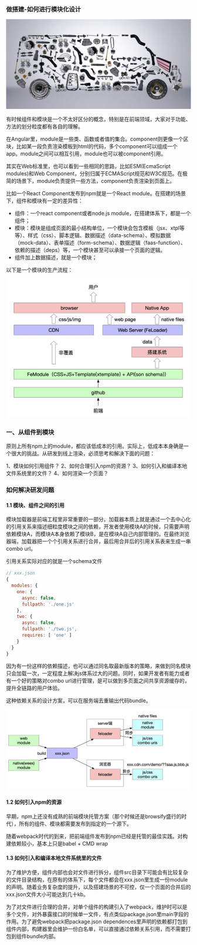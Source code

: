### 做搭建-如何进行模块化设计

![页面搭建](/assets/page-build.png)

有时候组件和模块是一个不太好区分的概念，特别是在前端领域，大家对于功能、方法的划分粒度都有各自的理解。

在Angular里，module是一些类、函数或者值的集合。component则更像一个区块，比如某一段负责渲染模板到html的代码，多个component可以组成一个app。module之间可以相互引用，module也可以被component引用。

其实在Web标准里，也可以看到一些相同的思路，比如ESM(EcmaScript modules)和Web Component，分别归属于ECMAScript规范和W3C规范。在极简的场景下，module负责提供一些方法，component负责渲染到页面上。

比如一个React Component发布到npm就是一个React module。在搭建的场景下，组件和模块有一定的差异性：

* 组件：一个react component或者node.js module，在搭建体系下，都是一个组件；
* 模块：模块是组成页面的最小结构单位，一个模块会包含模板（jsx、xtpl等等）、样式（css）、脚本逻辑、数据描述（data-schema）、模拟数据（mock-data）、表单描述（form-schema）、数据逻辑（faas-function）、依赖的描述（deps）等，一个模块甚至可以承接一个页面的逻辑。
 * 组件加上数据描述，就是一个模块；

以下是一个模块的生产流程：

![模块生产流程](/assets/page-build1.png)

### 一、从组件到模块

原则上所有npm上的module，都应该低成本的引用。实际上，低成本本身确是一个很大的挑战。从研发到线上渲染，必须思考和解决下面的问题：

1、模块如何引用组件？
2、如何合理引入npm的资源？
3、如何引入和编译本地文件系统里的文件？
4、如何渲染一个页面？

### 如何解决研发问题

#### 1.1 模块、组件之间的引用

模块加载器是前端工程里非常重要的一部分。加载器本质上就是通过一个去中心化的引用关系来描述细粒度模块之间的依赖，开发者使用模块A的时候，只需要声明依赖模块A，而模块A本身依赖了模块B，是在模块A自己内部管理的。在最终浏览器端，加载器把一个个引用关系进行合并，最后用合并后的引用关系表来生成一串combo url。

引用关系实际对应的就是一个schema文件

```js
// xxx.json
{
  modules: {
    one: {
      async: false,
      fullpath: './one.js'
    },
    two: {
      async: false,
      fullpath: './two.js',
      requires: [ 'one' ]
    }
  }
}
```

因为有一份这样的依赖描述，也可以通过同名取最新版本的策略，来做到同名模块只会加载一次，一定程度上解决js体系过大的问题。同时，如果开发者有能力或者有一个好的策略对combo url进行管理，是可以做到多页面之间共享资源缓存的，提升全链路的用户体验。

这种依赖关系的设计方案，可以在服务端去重输出代码bundle。

![模块、组件之间的引用](/assets/fe-module.png)

#### 1.2 如何引入npm的资源

早期，npm上还没有成熟的前端模块托管方案（那个时候还是browsify盛行的时代），所有的组件、模块都需要发布到指定的一个源下。

随着webpack时代的到来，把前端组件发布到npm已经是托管的最佳实践。对构建依赖较小，基本上只是babel + CMD wrap

#### 1.3 如何引入和编译本地文件系统里的文件

为了维护方便，组件内部也会对文件进行拆分，组件src目录下可能会有比较复杂的文件目录结构，在原有的体系下，每个文件都会在xxx.json里生成一份module的声明。随着业务复杂度的提升，以及搭建场景的不可控，仅一个页面的合并后的xxx.json文件大小可能达到几十kb。

为了对文件进行合理的合并，对单个组件的构建引入了webpack，维护时可以是多个文件，对外暴露接口的时候单一文件，有点类似package.json里main字段的作用。为了避免webpack把package.json dependences里声明的依赖都打包到组件内部，构建器里会维护一份白名单，可以直接通过依赖关系引用，而不需要打包到组件bundle内部。

